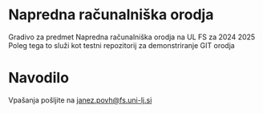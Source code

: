 # Napredna računalniška orodja 
Gradivo za predmet Napredna računalniška orodja na UL FS za 2024 2025
Poleg tega to služi kot testni repozitorij za demonstriranje GIT orodja

# Navodilo
Vpašanja pošljite na janez.povh@fs.uni-lj.si
